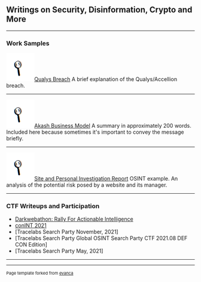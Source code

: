 ## Writings on Security, Disinformation, Crypto and More

---

### Work Samples

<img src="images/magnifying_glass.png?raw=true"/>[Qualys Breach](/sample_page)
A brief explanation of the Qualys/Accellion breach.
 
---
<img src="images/magnifying_glass.png?raw=true"/>[Akash Business Model](/pdf/sample_presentation.pdf)
A summary in approximately 200 words. Included here because sometimes it's important to convey the message briefly.

---
<img src="images/magnifying_glass.png?raw=true"/>[Site and Personal Investigation Report](http://example.com/)
OSINT example. An analysis of the potential risk posed by a website and its manager. 

---

### CTF Writeups and Participation

- [Darkwebathon: Rally For Actionable Intelligence](https://followmoneyfightslavery.org/darkwebathon/)
- [conINT 2021](https://conint.io//)
- [Tracelabs Search Party November, 2021]
- [Tracelabs Search Party Global OSINT Search Party CTF 2021.08 DEF CON Edition]
- [Tracelabs Search Party May, 2021]

---




---
<p style="font-size:11px">Page template forked from <a href="https://github.com/evanca/quick-portfolio">evanca</a></p>
<!-- Remove above link if you don't want to attibute -->
